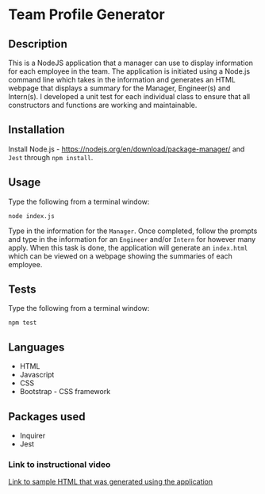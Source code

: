 # Team Profile Generator

## Description
This is a NodeJS application that a manager can use to display information for each employee in the team.  The application is initiated using a Node.js command line which takes in the information and generates an HTML webpage that displays a summary for the Manager, Engineer(s) and Intern(s).  I developed a unit test for each individual class to ensure that all constructors and functions are working and maintainable.

## Installation
Install Node.js - https://nodejs.org/en/download/package-manager/ and `Jest` through `npm install`.

## Usage
Type the following from a terminal window:

```node index.js```

Type in the information for the `Manager`.  Once completed, follow the prompts and type in the information for an `Engineer` and/or `Intern` for however many apply. When this task is done, the application will generate an `index.html` which can be viewed on a webpage showing the summaries of each employee.

## Tests
Type the following from a terminal window:

```npm test```

## Languages
* HTML
* Javascript
* CSS
* Bootstrap - CSS framework

## Packages used
* Inquirer
* Jest

### Link to instructional video


[Link to sample HTML that was generated using the application](./dist/index.html)




